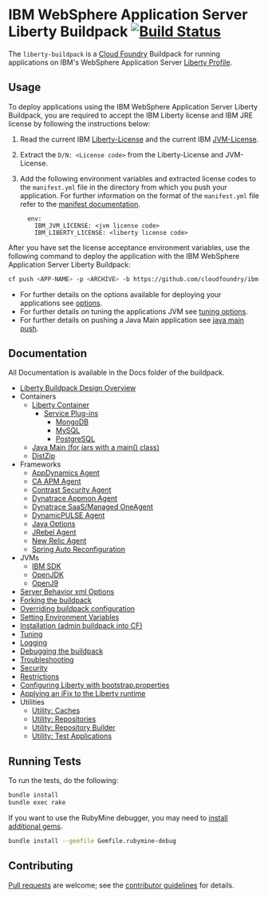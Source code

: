 # IBM WebSphere Application Server Liberty Buildpack [![Build Status](https://travis-ci.org/cloudfoundry/ibm-websphere-liberty-buildpack.svg?branch=main)](https://travis-ci.org/cloudfoundry/ibm-websphere-liberty-buildpack) 

The `liberty-buildpack` is a [Cloud Foundry][] Buildpack for running applications on IBM's WebSphere Application Server [Liberty Profile][].

## Usage 
To deploy applications using the IBM WebSphere Application Server Liberty Buildpack, you are required to accept the IBM Liberty license and IBM JRE license by following the instructions below:

1. Read the current IBM [Liberty-License][] and the current IBM [JVM-License][].
2. Extract the `D/N: <License code>` from the Liberty-License and JVM-License.
3. Add the following environment variables and extracted license codes to the `manifest.yml` file in the directory from which you push your application. For further information on the format of
the `manifest.yml` file refer to the [manifest documentation][].

    ```
      env:
        IBM_JVM_LICENSE: <jvm license code>
        IBM_LIBERTY_LICENSE: <liberty license code>
    ```

After you have set the license acceptance environment variables, use the following command to deploy the application with the IBM WebSphere Application Server Liberty Buildpack:

```bash
cf push <APP-NAME> -p <ARCHIVE> -b https://github.com/cloudfoundry/ibm-websphere-liberty-buildpack.git
```

* For further details on the options available for deploying your applications see [options][].
* For further details on tuning the applications JVM see [tuning options][].
* For further details on pushing a Java Main application see [java main push][].

## Documentation
All Documentation is available in the Docs folder of the buildpack.

* [Liberty Buildpack Design Overview](docs/design.md)
* Containers
    * [Liberty Container](docs/container-liberty.md)
        * [Service Plug-ins](docs/service-plugins.md)
            * [MongoDB](docs/services/mongo.md)
            * [MySQL](docs/services/mysql.md)
            * [PostgreSQL](docs/services/postgresql.md)
    * [Java Main (for jars with a main() class)](docs/java-main.md)
    * [DistZip](docs/container-distZip.md)
* Frameworks
    * [AppDynamics Agent](docs/framework-app_dynamics_agent.md)
    * [CA APM Agent](docs/framework-caapm_agent.md)
    * [Contrast Security Agent](docs/framework-contrast-security-agent.md)
    * [Dynatrace Appmon Agent](docs/framework-dynatrace_appmon_agent.md)
    * [Dynatrace SaaS/Managed OneAgent](docs/framework-dynatrace_one_agent.md)
    * [DynamicPULSE Agent](docs/framework-dynamic_pulse_agent.md)
    * [Java Options](docs/framework-java_opts.md)
    * [JRebel Agent](docs/framework-jrebel-agent.md)
    * [New Relic Agent](docs/framework-new-relic-agent.md)
    * [Spring Auto Reconfiguration](docs/framework-spring-auto-reconfiguration.md)
* JVMs
    * [IBM SDK](docs/ibm-jdk.md)
    * [OpenJDK](docs/open-jdk.md)
    * [OpenJ9](docs/openj9.md)
* [Server Behavior xml Options](docs/server-xml-options.md)
* [Forking the buildpack](docs/forking.md)
* [Overriding buildpack configuration](docs/configuration.md)
* [Setting Environment Variables](docs/env.md)
* [Installation (admin buildpack into CF)](docs/installation.md)
* [Tuning](docs/tuning.md)
* [Logging](docs/logging.md)
* [Debugging the buildpack](https://github.com/cloudfoundry/java-buildpack/blob/main/docs/debugging-the-buildpack.md)
* [Troubleshooting](docs/troubleshooting.md)
* [Security](docs/security.md)
* [Restrictions](docs/restrictions.md)
* [Configuring Liberty with bootstrap.properties](docs/bootstrap-properties.md)
* [Applying an iFix to the Liberty runtime](docs/applying-ifix.md)
* Utilities
	* [Utility: Caches](docs/util-caches.md)
	* [Utility: Repositories](docs/util-repositories.md)
	* [Utility: Repository Builder](docs/util-repository-builder.md)
	* [Utility: Test Applications](docs/util-test-applications.md)

## Running Tests
To run the tests, do the following:

```bash
bundle install
bundle exec rake
```

If you want to use the RubyMine debugger, you may need to [install additional gems][].

```bash
bundle install --gemfile Gemfile.rubymine-debug
```

## Contributing
[Pull requests][] are welcome; see the [contributor guidelines][] for details.


[Apache License]: http://www.apache.org/licenses/LICENSE-2.0
[Cloud Foundry]: http://www.cloudfoundry.com
[Liberty Profile]: https://developer.ibm.com/wasdev/docs/introducing_the_liberty_profile/
[contributor guidelines]: CONTRIBUTING.md
[GitHub's forking functionality]: https://help.github.com/articles/fork-a-repo
[install additional gems]: http://stackoverflow.com/questions/11732715/how-do-i-install-ruby-debug-base19x-on-mountain-lion-for-intellij
[pull request]: https://help.github.com/articles/using-pull-requests
[Pull requests]: http://help.github.com/send-pull-requests
[options]: docs/server-xml-options.md
[tuning options]: docs/tuning.md
[java main push]: docs/java-main.md

[Liberty-License]: https://public.dhe.ibm.com/ibmdl/export/pub/software/websphere/wasdev/downloads/wlp/22.0.0.7/lafiles/runtime/en.html
[JVM-License]: http://www14.software.ibm.com/cgi-bin/weblap/lap.pl?la_formnum=&li_formnum=L-SMKR-AVSEUH&title=IBM%AE+SDK%2C+Java%99+Technology+Edition%2C+Version+8.0&l=en
[manifest documentation]: http://docs.cloudfoundry.org/devguide/deploy-apps/manifest.html
